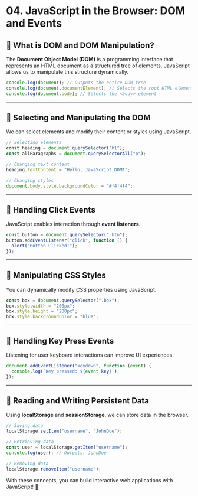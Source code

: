 # 04. JavaScript in the Browser: DOM and Events

## 📌 What is DOM and DOM Manipulation?
The **Document Object Model (DOM)** is a programming interface that represents an HTML document as a structured tree of elements. JavaScript allows us to manipulate this structure dynamically.

```js
console.log(document); // Outputs the entire DOM tree
console.log(document.documentElement); // Selects the root HTML element
console.log(document.body); // Selects the <body> element
```

---

## 📌 Selecting and Manipulating the DOM
We can select elements and modify their content or styles using JavaScript.

```js
// Selecting elements
const heading = document.querySelector("h1");
const allParagraphs = document.querySelectorAll("p");

// Changing text content
heading.textContent = "Hello, JavaScript DOM!";

// Changing styles
document.body.style.backgroundColor = "#f4f4f4";
```

---

## 📌 Handling Click Events
JavaScript enables interaction through **event listeners**.

```js
const button = document.querySelector(".btn");
button.addEventListener("click", function () {
  alert("Button Clicked!");
});
```

---

## 📌 Manipulating CSS Styles
You can dynamically modify CSS properties using JavaScript.

```js
const box = document.querySelector(".box");
box.style.width = "200px";
box.style.height = "200px";
box.style.backgroundColor = "blue";
```

---

## 📌 Handling Key Press Events
Listening for user keyboard interactions can improve UI experiences.

```js
document.addEventListener("keydown", function (event) {
  console.log(`Key pressed: ${event.key}`);
});
```

---

## 📌 Reading and Writing Persistent Data
Using **localStorage** and **sessionStorage**, we can store data in the browser.

```js
// Saving data
localStorage.setItem("username", "JohnDoe");

// Retrieving data
const user = localStorage.getItem("username");
console.log(user); // Outputs: JohnDoe

// Removing data
localStorage.removeItem("username");
```

With these concepts, you can build interactive web applications with JavaScript! 🚀
